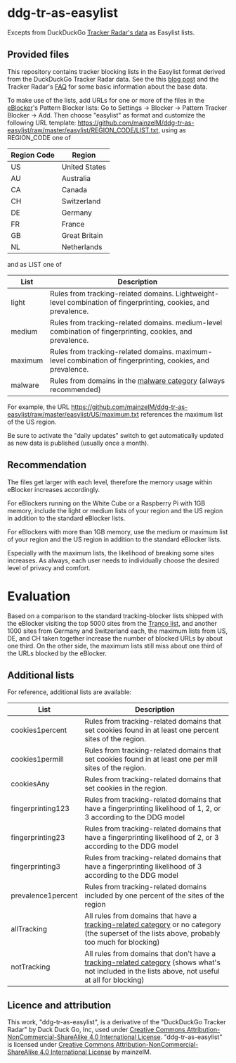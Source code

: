 # ddg-tr-as-easylist
Excepts from DuckDuckGo [Tracker Radar's data](https://github.com/duckduckgo/tracker-radar) as Easylist lists.

## Provided files

This repository contains tracker blocking lists in the Easylist format derived from the DuckDuckGo Tracker Radar data. See the this [blog post](https://spreadprivacy.com/duckduckgo-tracker-radar/) and the Tracker Radar's [FAQ](https://github.com/duckduckgo/tracker-radar/blob/master/docs/FAQ.md) for some basic information about the base data.
 
To make use of the lists, add URLs for one or more of the files in the [eBlocker](https://eblocker.org)'s Pattern Blocker lists: Go to Settings -> Blocker -> Pattern Tracker Blocker -> Add. Then choose "easylist" as format and customize the following URL template: https://github.com/mainzelM/ddg-tr-as-easylist/raw/master/easylist/REGION_CODE/LIST.txt, using as REGION_CODE one of 
 
|**Region Code**|**Region**|
|---|---|
|US|United States|
|AU|Australia|
|CA|Canada|
|CH|Switzerland|
|DE|Germany|
|FR|France|
|GB|Great Britain|
|NL|Netherlands|

and as LIST one of

|**List**|**Description**|
|---|---|
|light|Rules from tracking-related domains. Lightweight-level combination of fingerprinting, cookies, and prevalence.|
|medium|Rules from tracking-related domains. medium-level combination of fingerprinting, cookies, and prevalence.|
|maximum|Rules from tracking-related domains. maximum-level combination of fingerprinting, cookies, and prevalence.|
|malware|Rules from domains in the [malware category](https://github.com/duckduckgo/tracker-radar/blob/master/docs/CATEGORIES.md) (always recommended)|

For example, the URL https://github.com/mainzelM/ddg-tr-as-easylist/raw/master/easylist/US/maximum.txt references the maximum list of the US region.

Be sure to activate the "daily updates" switch to get automatically updated as new data is published (usually once a month).

## Recommendation

The files get larger with each level, therefore the memory usage within eBlocker increases accordingly.

For eBlockers running on the White Cube or a Raspberry Pi with 1GB memory, include the light or medium lists of your region and the US region in addition to the standard eBlocker lists.

For eBlockers with more than 1GB memory, use the medium or maximum list of your region and the US region in addition to the standard eBlocker lists.

Especially with the maximum lists, the likelihood of breaking some sites increases. As always, each user needs to individually choose the desired level of privacy and comfort.  

# Evaluation

Based on a comparison to the standard tracking-blocker lists shipped with the eBlocker visiting the top 5000 sites from the [Tranco list](https://tranco-list.eu), and another 1000 sites from Germany and Switzerland each, the maximum lists from US, DE, and CH taken together increase the number of blocked URLs by about one third. On the other side, the maximum lists still miss about one third of the URLs blocked by the eBlocker.

## Additional lists

For reference, additional lists are available:

|**List**|**Description**|
|---|---|
|cookies1percent|Rules from tracking-related domains that set cookies found in at least one percent sites of the region.|
|cookies1permill|Rules from tracking-related domains that set cookies found in at least one per mill sites of the region.|
|cookiesAny|Rules from tracking-related domains that set cookies in the region.|
|fingerprinting123|Rules from tracking-related domains that have a fingerprinting likelihood of 1, 2, or 3 according to the DDG model|
|fingerprinting23|Rules from tracking-related domains that have a fingerprinting likelihood of 2, or 3 according to the DDG model|
|fingerprinting3|Rules from tracking-related domains that have a fingerprinting likelihood of  3 according to the DDG model|
|prevalence1percent|Rules from tracking-related domains included by one percent of the sites of the region|
|allTracking|All rules from domains that have a [tracking-related category](https://github.com/duckduckgo/tracker-radar/blob/master/docs/CATEGORIES.md) or no category (the superset of the lists above, probably too much for blocking)|
|notTracking|All rules from domains that don't have a [tracking-related category](https://github.com/duckduckgo/tracker-radar/blob/master/docs/CATEGORIES.md) (shows what's not included in the lists above, not useful at all for blocking)|

## Licence and attribution
This work, "ddg-tr-as-easylist", is a derivative of the "DuckDuckGo Tracker Radar" by Duck Duck Go, Inc, used under [Creative Commons Attribution-NonCommercial-ShareAlike 4.0 International License](https://creativecommons.org/licenses/by-nc-sa/4.0/). "ddg-tr-as-easylist" is licensed under [Creative Commons Attribution-NonCommercial-ShareAlike 4.0 International License](https://creativecommons.org/licenses/by-nc-sa/4.0/) by mainzelM.
